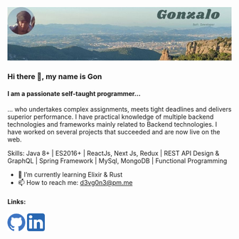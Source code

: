 ![I am a passionate self-taught programmer...](https://github.com/g0ng0n-dev/g0ng0n-dev/blob/main/newBanner.jpg)

### Hi there 👋, my name is Gon
#### I am a passionate self-taught programmer...

... who undertakes complex assignments, meets tight deadlines and delivers superior performance. I have practical knowledge of multiple backend technologies and frameworks mainly related to Backend technologies. I have worked on several projects that succeeded and are now live on the web.



Skills: Java 8+ | ES2016+ | ReactJs, Next Js, Redux |  REST API Design & GraphQL | Spring Framework | MySql, MongoDB | Functional Programming



- 🌱 I’m currently learning Elixir & Rust 
- 📫 How to reach me: d3vg0n3@pm.me


#### Links:

[<img src='https://github.com/g0ng0n-dev/g0ng0n-dev/blob/main/blueGithub.svg' alt='github' height='40'>](https://github.com/g0ng0n-dev)  [<img src='https://github.com/g0ng0n-dev/g0ng0n-dev/blob/main/linkedin.svg' alt='linkedin' height='40'>](https://www.linkedin.com/in/https://www.linkedin.com/in/g0ng0n//)  

